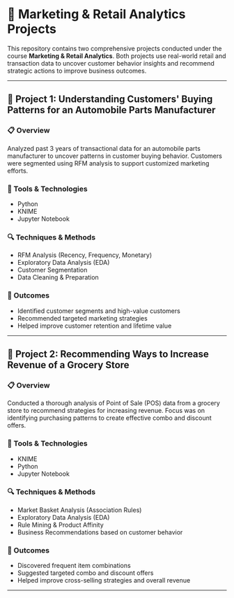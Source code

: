 # 🛒 Marketing & Retail Analytics Projects

This repository contains two comprehensive projects conducted under the course **Marketing & Retail Analytics**. Both projects use real-world retail and transaction data to uncover customer behavior insights and recommend strategic actions to improve business outcomes.

---

## 📌 Project 1: Understanding Customers' Buying Patterns for an Automobile Parts Manufacturer

### 📋 Overview  
Analyzed past 3 years of transactional data for an automobile parts manufacturer to uncover patterns in customer buying behavior. Customers were segmented using RFM analysis to support customized marketing efforts.

### 🧰 Tools & Technologies  
- Python  
- KNIME  
- Jupyter Notebook  

### 🔍 Techniques & Methods  
- RFM Analysis (Recency, Frequency, Monetary)  
- Exploratory Data Analysis (EDA)  
- Customer Segmentation  
- Data Cleaning & Preparation  

### 🎯 Outcomes  
- Identified customer segments and high-value customers  
- Recommended targeted marketing strategies  
- Helped improve customer retention and lifetime value  

---

## 📌 Project 2: Recommending Ways to Increase Revenue of a Grocery Store

### 📋 Overview  
Conducted a thorough analysis of Point of Sale (POS) data from a grocery store to recommend strategies for increasing revenue. Focus was on identifying purchasing patterns to create effective combo and discount offers.

### 🧰 Tools & Technologies  
- KNIME  
- Python  
- Jupyter Notebook  

### 🔍 Techniques & Methods  
- Market Basket Analysis (Association Rules)  
- Exploratory Data Analysis (EDA)  
- Rule Mining & Product Affinity  
- Business Recommendations based on customer behavior  

### 🎯 Outcomes  
- Discovered frequent item combinations  
- Suggested targeted combo and discount offers  
- Helped improve cross-selling strategies and overall revenue  

---
